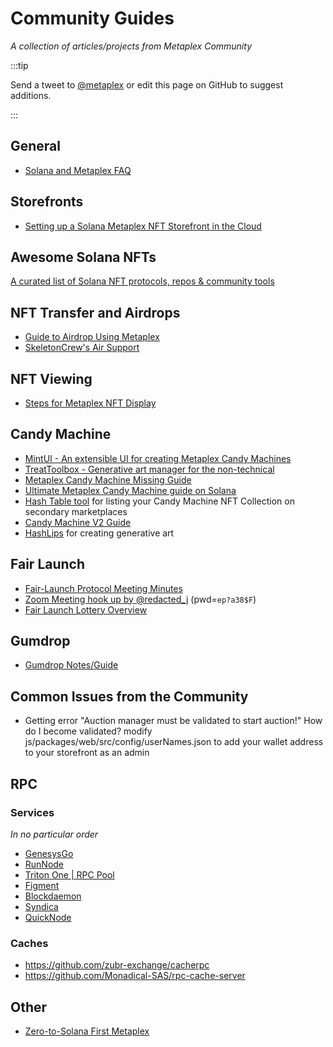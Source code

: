 # Community Guides

_A collection of articles/projects from Metaplex Community_

:::tip

Send a tweet to [@metaplex](https://twitter.com/metaplex) or edit this page on GitHub to suggest additions.

:::

## General

- [Solana and Metaplex FAQ](https://hackmd.io/@archaeopteryx/By4bpbA4F#Solana-and-Metaplex-FAQ)

## Storefronts

- [Setting up a Solana Metaplex NFT Storefront in the Cloud](https://artifact-staking.medium.com/setting-up-a-solana-metaplex-nft-storefront-in-the-cloud-a10ea2490ed9)

## Awesome Solana NFTs

[A curated list of Solana NFT protocols, repos & community tools](https://github.com/ilmoi/awesome-solana-nfts)

## NFT Transfer and Airdrops

- [Guide to Airdrop Using Metaplex](https://hackmd.io/@8LSEewFFQ2OwXMjUKZP-pA/HJ7jMxYEF)
- [SkeletonCrew's Air Support](https://github.com/theskeletoncrew/air-support)

## NFT Viewing

- [Steps for Metaplex NFT Display
  ](https://gist.github.com/creativedrewy/9bce794ff278aae23b64e6dc8f10e906)

## Candy Machine

- [MintUI - An extensible UI for creating Metaplex Candy Machines](https://github.com/InnerMindDAO/MintUI)
- [TreatToolbox - Generative art manager for the non-technical](https://treattoolbox.com/)
- [Metaplex Candy Machine Missing Guide](https://hackmd.io/@levicook/HJcDneEWF)
- [Ultimate Metaplex Candy Machine guide on Solana](https://medium.com/@giacavicchioli/ultimate-metaplex-candy-machine-guide-on-solana-7643ed3b7267)
- [Hash Table tool](https://aiphotos.art/hash-table) for listing your Candy Machine NFT Collection on secondary marketplaces
- [Candy Machine V2 Guide](https://hackmd.io/@MarkSackerberg/candyV2)
- [HashLips](https://github.com/HashLips/hashlips_art_engine) for creating generative art

## Fair Launch

- [Fair-Launch Protocol Meeting Minutes](https://hackmd.io/FxCiD20ETZeMbfA8on9WMg?view#Fair-Launch-Protocol)
- [Zoom Meeting hook up by @redacted_j](https://t.co/tuIljNDN4K?amp=1) (pwd=`ep?a38$F`)
- [Fair Launch Lottery Overview](https://www.youtube.com/watch?v=Ucfl_vbdYQI)

## Gumdrop

- [Gumdrop Notes/Guide](https://hackmd.io/@MarkSackerberg/gumdrop)

## Common Issues from the Community

- Getting error "Auction manager must be validated to start auction!" How do I become validated? modify js/packages/web/src/config/userNames.json to add your wallet address to your storefront as an admin

## RPC

### Services

_In no particular order_

- [GenesysGo](https://genesysgo.com/)
- [RunNode](https://runnode.com/)
- [Triton One | RPC Pool](https://www.triton.one/)
- [Figment](https://figment.io/datahub/solana/)
- [Blockdaemon](https://blockdaemon.com/marketplace/solana/)
- [Syndica](https://syndica.io/)
- [QuickNode](https://quicknode.com/)

### Caches

- https://github.com/zubr-exchange/cacherpc
- https://github.com/Monadical-SAS/rpc-cache-server

## Other

- [Zero-to-Solana First Metaplex](https://lightcycle.xyz/zero-to-solana-first-metaplex/)
